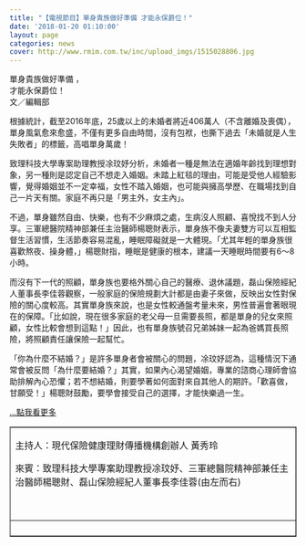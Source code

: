```yaml
---
title: "【電視節目】單身貴族做好準備 才能永保爵位！"
date: '2018-01-20 01:10:00'
layout: page
categories: news
cover: http://www.rmim.com.tw/inc/upload_imgs/1515028806.jpg
---
```


<div class="text">
			<div>
			<div class="title-1">單身貴族做好準備 ，<br>才能永保爵位！</div>

<div class="author">文／編輯部</div>
<div>
	<p>
		<span style="font-size:14px;">根據統計，截至2016年底，25歲以上的未婚者將近406萬人（不含離婚及喪偶），單身風氣愈來愈盛，不僅有更多自由時間，沒有包袱，也撕下過去「未婚就是人生失敗者」的標籤，高唱單身萬歲！</span></p>
	<p>
		<span style="font-size:14px;">致理科技大學專案助理教授凃玟妤分析，未婚者一種是無法在適婚年齡找到理想對象，另一種則是認定自己不想走入婚姻。未踏上紅毯的理由，可能是受他人經驗影響，覺得婚姻並不一定幸福，女性不踏入婚姻，也可能與擁高學歷、在職場找到自己一片天有關。家庭不再只是「男主外，女主內」。</span></p>
	<p>
		<span style="font-size:14px;">不過，單身雖然自由、快樂，也有不少麻煩之處，生病沒人照顧、喜悅找不到人分享。三軍總醫院精神部兼任主治醫師楊聰財表示，單身族不像夫妻雙方可以互相監督生活習慣，生活節奏容易混亂，睡眠障礙就是一大體現。「尤其年輕的單身族很喜歡熬夜、操身體，」楊聰財指，睡眠是健康的根本，建議一天睡眠時間要有6～8小時。</span></p>
	<p>
		<span style="font-size:14px;">而沒有下一代的照顧，單身族也要格外關心自己的醫療、退休議題，磊山保險經紀人董事長李佳蓉觀察，一般家庭的保險規劃大計都是由妻子來做，反映出女性對保險的關心度較高。其實單身族來說，也是女性較通盤考量未來，男性普遍會著眼現在的保障。「比如說，現在很多家庭的老父母一旦需要長照，都是單身的兒女來照顧，女性比較會想到這點！」因此，也有單身族號召兄弟姊妹一起為爸媽買長照險，將照顧責任讓保險一起幫忙。</span></p>
	<p>
		<span style="font-size:14px;">「你為什麼不結婚？」是許多單身者會被關心的問題，凃玟妤認為，這種情況下通常會被反問「為什麼要結婚？」其實，如果內心渴望婚姻，專業的諮商心理師會協助排解內心恐懼；若不想結婚，則要學著如何面對來自其他人的期許。「歡喜做，甘願受！」楊聰財鼓勵，要學會接受自己的選擇，才能快樂過一生。<p></p><a href="http://www.rmim.com.tw/news-detail-18116"><span class="more">...點我看更多</span></a></span></p>
	<table border="1" cellpadding="10" cellspacing="0">
		<tbody>
			<tr>
				<td>
					<p>
						主持人：現代保險健康理財傳播機構創辦人&nbsp;黃秀玲</p>
					<p>
						來賓：致理科技大學專案助理教授凃玟妤、三軍總醫院精神部兼任主治醫師楊聰財、磊山保險經紀人董事長李佳蓉(由左而右)</p>
					<p>
						　</p>
				</td>
				</tr>
			<tr>
				<td>
					<img alt="" src="http://www.rmim.com.tw/inc/upload_imgs/1515028806.jpg"><br>
					&nbsp;</td>
			</tr>
		</tbody>
	</table>
</div>